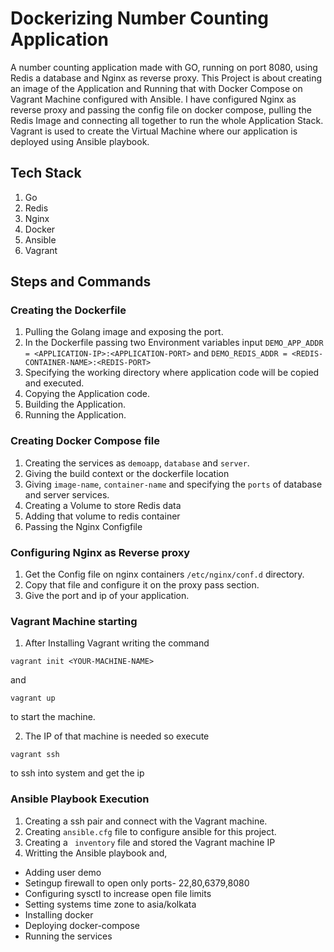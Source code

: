 # Dockerizing Number Counting Application
A number counting application made with GO, running on port 8080, using Redis a database and Nginx as reverse proxy. This Project is about creating an image of the Application and Running that with Docker Compose on Vagrant Machine configured with Ansible. I have configured Nginx as reverse proxy and passing the config file on docker compose, pulling the Redis Image and connecting all together to run the whole Application Stack. Vagrant is used to create the Virtual Machine where our application is deployed using Ansible playbook.

## Tech Stack
1. Go
2. Redis
3. Nginx
4. Docker
5. Ansible
6. Vagrant

## Steps and Commands
### Creating the Dockerfile
1. Pulling the Golang image and exposing the port.
2. In the Dockerfile passing two Environment variables input 
```DEMO_APP_ADDR = <APPLICATION-IP>:<APPLICATION-PORT>``` 
and 
```DEMO_REDIS_ADDR = <REDIS-CONTAINER-NAME>:<REDIS-PORT>``` 
3. Specifying the working directory where application code will be copied and executed.
4. Copying the Application code.
5. Building the Application.
6. Running the Application.

### Creating Docker Compose file
1. Creating the services as ```demoapp```, ```database``` and ```server```.
2. Giving the build context or the dockerfile location
3. Giving ```image-name```, ```container-name``` and specifying the ```ports``` of database and server services.
4. Creating a Volume to store Redis data
5. Adding that volume to redis container
6. Passing the Nginx Configfile

### Configuring Nginx as Reverse proxy
1. Get the Config file on nginx containers ``` /etc/nginx/conf.d ``` directory. 
2. Copy that file and configure it on the proxy pass section.
3. Give the port and ip of your application.

### Vagrant Machine starting 
1. After Installing Vagrant writing the command 
```
vagrant init <YOUR-MACHINE-NAME>
```
and 
```
vagrant up
```
to start the machine.

2. The IP of that machine is needed so execute
```
vagrant ssh
```
to ssh into system and get the ip
### Ansible Playbook Execution
1. Creating a ssh pair and connect with the Vagrant machine.
2. Creating ```ansible.cfg``` file to configure ansible for this project.
3. Creating a ``` inventory``` file and stored the Vagrant machine IP
4. Writting the Ansible playbook and,
 - Adding user demo
 - Setingup firewall to open only ports- 22,80,6379,8080
 - Configuring sysctl to increase open file limits
 - Setting systems time zone to asia/kolkata
 - Installing docker
 - Deploying docker-compose 
 - Running the services